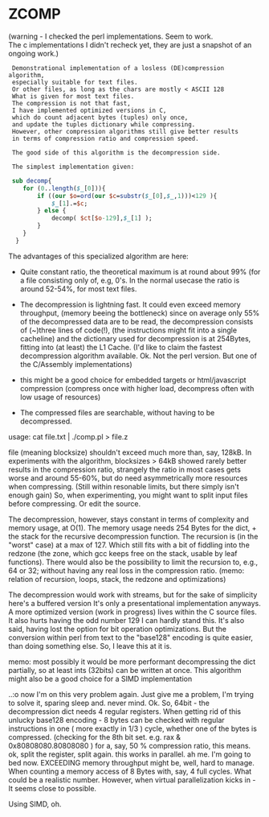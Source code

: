  ZCOMP
=======

(warning - I checked the perl implementations. Seem to work. <br>
The c implementations I didn't recheck yet, they are just a snapshot of an ongoing work.)

```
 Demonstrational implementation of a losless (DE)compression algorithm,
 especially suitable for text files.
 Or other files, as long as the chars are mostly < ASCII 128
 What is given for most text files.
 The compression is not that fast, 
 I have implemented optimized versions in C,
 which do count adjacent bytes (tuples) only once,
 and update the tuples dictionary while compressing.
 However, other compression algorithms still give better results
 in terms of compression ratio and compression speed.

 The good side of this algorithm is the decompression side.

 The simplest implementation given:
```
```perl
 sub decomp{
    for (0..length($_[0])){
        if ((our $o=ord(our $c=substr($_[0],$_,1)))<129 ){
            $_[1].=$c;
        } else {
            decomp( $ct[$o-129],$_[1] );
        }
    }
  }
```

 The advantages of this specialized algorithm are here:

  - Quite constant ratio, the theoretical maximum is at round about 99%
    (for a file consisting only of, e.g, 0's. In the normal usecase
    the ratio is around 52-54%, for most text files.

  - The decompression is lightning fast.
    It could even exceed memory throughput, (memory beeing the bottleneck)
    since on average only 55% of the decompressed data are to be read, 
    the decompression consists of (~)three lines of code(!),
    (the instructions might fit into a single cacheline)
    and the dictionary used for decompression is at 254Bytes,
    fitting into (at least) the L1 Cache. (I'd like to claim 
		the fastest decompression algorithm available. Ok. Not the perl
		version. But one of the C/Assembly implementations)

  - this might be a good choice for embedded targets or
		html/javascript compression (compress once with higher load, 
		decompress often with low usage of resources)

  - The compressed files are searchable, without having to be 
    decompressed.
	

 usage: 
 		cat file.txt | ./comp.pl > file.z

file (meaning blocksize) shouldn't exceed much more than, say, 128kB.
In experiments with the algorithm,
blocksizes > 64kB showed rarely better results in the compression ratio,
strangely the ratio in most cases gets worse and around 55-60%,
but do need asymmetrically more resources when compressing.
(Still within resonable limits, but there simply isn't enough gain)
So, when experimenting, you might want to split input files before compressing.
Or edit the source.

The decompression, however, stays constant in terms of complexity and memory usage,
at O(1). 
The memory usage needs 254 Bytes for the dict, + the stack for the recursive
decompression function. The recursion is (in the "worst" case) at a max
of 127. Which still fits with a bit of fiddling into the redzone 
(the zone, which gcc keeps free on the stack, usable by leaf functions).
There would also be the possibility to limit the recursion to, e.g., 64 or 32;
without having any real loss in the compression ratio.
(memo: relation of recursion, loops, stack, the redzone and optimizations)


The decompression would work with streams,
but for the sake of simplicity 
here's a buffered version
It's only a presentational implementation anyways.
A more optimized version (work in progress) lives within the C source files.
It also hurts having the odd number 129
I can hardly stand this. It's also said,
having lost the option for bit operation optimizations.
But the conversion within perl from text to the "base128"
encoding is quite easier, than doing something else.
So, I leave this at it is.

memo: 
     most possibly it would be more performant
     decompressing the dict partially, so at least ints (32bits)
     can be written at once.
     This algorithm might also be a good choice
     for a SIMD implementation

..:o now I'm on this very problem again.
Just give me a problem, I'm trying to solve it, 
sparing sleep and. never mind.
Ok. So, 64bit - the decompression dict needs 4 regular registers.
When getting rid of this unlucky base128 encoding -
8 bytes can be checked with regular instructions in one ( more exactly in 1/3 ) cycle, 
whether one of the bytes is compressed. (checking for the 8th bit set. e.g. rax & 0x80808080.80808080  )
for a, say, 50 % compression ratio, this means. ok, split the register, split again. this works in parallel. ah me. I'm going to bed now. EXCEEDING memory throughput might be,
well, hard to manage. When counting a memory access of 8 Bytes with, say, 4 full cycles. What could be a realistic number. However, when virtual parallelization kicks in - It seems close to possible.


Using SIMD, oh. 





